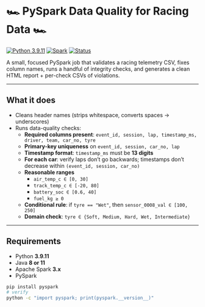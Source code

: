# 🏎️ PySpark Data Quality for Racing Data 🏎️

[![Python 3.9.11](https://img.shields.io/badge/Python-3.9.11-blue.svg?logo=python&logoColor=white)](https://www.python.org/downloads/release/python-3911/)
[![Spark](https://img.shields.io/badge/Apache%20Spark-3.x-orange.svg)](https://spark.apache.org/)
[![Status](https://img.shields.io/badge/Report-HTML-green.svg)](#outputs)

A small, focused PySpark job that validates a racing telemetry CSV, fixes column names, runs a handful of integrity checks, and generates a clean HTML report + per-check CSVs of violations.

---

## What it does

- Cleans header names (strips whitespace, converts spaces → underscores)
- Runs data-quality checks:
  - **Required columns present**: `event_id, session, lap, timestamp_ms, driver, team, car_no, tyre`
  - **Primary-key uniqueness** on `event_id, session, car_no, lap`
  - **Timestamp format**: `timestamp_ms` must be **13 digits**
  - **For each car**: verify laps don’t go backwards; timestamps don’t decrease within `(event_id, session, car_no)`
  - **Reasonable ranges**  
    - `air_temp_c ∈ [0, 30]`  
    - `track_temp_c ∈ [-20, 80]`  
    - `battery_soc ∈ [0.6, 40]`  
    - `fuel_kg ≥ 0`
  - **Conditional rule**: if `tyre == "Wet"`, then `sensor_0008_val ∈ [100, 250]`
  - **Domain check**: `tyre ∈ {Soft, Medium, Hard, Wet, Intermediate}`

---

## Requirements

- Python **3.9.11**
- Java **8 or 11**
- Apache Spark **3.x**
- PySpark

```bash
pip install pyspark
# verify
python -c "import pyspark; print(pyspark.__version__)"
